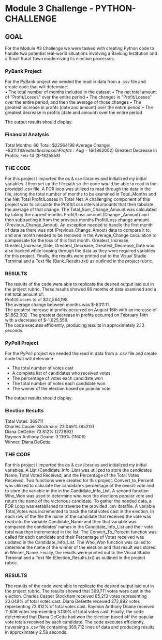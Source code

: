 # Module 3 Challenge - PYTHON-CHALLENGE
## GOAL
For the Module #3 Challenge we were tasked with creating Python code to handle two potential real-world situations involving a Banking Institution and a Small Rural Town modernizing its election processes.  

### PyBank Project
For the PyBank project we needed the read in data from a .csv file and create code that will determine: <br>
•	The total number of months included in the dataset
•	The net total amount of "Profit/Losses" over the entire period
•	The changes in "Profit/Losses" over the entire period, and then the average of those changes
•	The greatest increase in profits (date and amount) over the entire period
•	The greatest decrease in profits (date and amount) over the entire period

The output results should display: 

### Financial Analysis
Total Months: 86
Total: $22564198
Average Change: $-8311.11
Greatest Increase in Profits: Aug-16 ($1862002)
Greatest Decrease in Profits: Feb-14 ($-1825558)


### THE CODE
For this project I imported the os & csv libraries and initialized my initial variables.  I then set up the file path so the code would be able to read in the provided .csv file.  A FOR loop was utilized to read through the data in the file, storing the total number of months to be examined in Total_Months and the Net Total Profit/Losses in Total_Net.  A challenging component of this project was to calculate the Profit/Loss interval amounts that then tabulate the average of that change.  The Total_Sum_Change_Amount was calculated by taking the current months Profit/Loss amount (Change _Amount) and then subtracting it from the previous months Profit/Loss change amount (Previous_Change_Amout).  An exception needed to handle the first month of data as there was not (Previous_Change_Amout) data to compare it to, and one month needed to be removed in the Average_Change calculation to compensate for the loss of this first month.  Greatest_Increase, Greatest_Increase_Date, Greatest_Decrease, Greatest_Decrease_Date was also tracked while looping through the data as they were required variables for this project.  Finally, the results were printed out to the Visual Studio Terminal and a Text file (Bank_Results.txt) as outlined in the project rubric.    

### RESULTS
The results of the code were able to replicate the desired output laid out in the project rubric.  These results showed 86 months of data examined and a net total amount of:  <br>
Profit/Losses to of $22,564,198.  
The average change between months was $-8311.11.  
The greatest increase in profits occurred on August 16th with an increase of $1,862,002.
The greatest decrease in profits occurred on February 14th with a decrease of $-1,825,558.  
The code executes efficiently, producing results in approximately 2.13 seconds.


### PyPoll Project
For the PyPoll project we needed the read in data from a .csv file and create code that will determine: 
* The total number of votes cast
* A complete list of candidates who received votes
* The percentage of votes each candidate won
* The total number of votes each candidate won
* The winner of the election based on popular vote

The output results should display: 

### Election Results
Total Votes: 369711 <br>
Charles Casper Stockham: 23.049% (85213) <br>
Diana DeGette: 73.812% (272892) <br>
Raymon Anthony Doane: 3.139% (11606) <br>
Winner: Diana DeGette <br>

### THE CODE
For this project I imported the os & csv libraries and initialized my initial variables.  A List (Candidate_Info_List) was utilized to store the candidates Name, Total Voted Received, and the Percentage of the Total Votes Received.  Two functions were created for this project.  Convert_to_Percent was utilized to calculate the candidate’s percentage of the overall vote and to store the variable in the in the Candidate_Info_List.  A second function Who_Won was used to determine who won the elections popular vote and return the name of the victorious candidate.  To gather the needed data, a FOR Loop was established to traverse the provided .csv datafile.  A variable Total_Votes was incremented to track the total votes cast in the election.  In each row of the file the name of the candidate that received the vote was read into the variable Candidate_Name and then that variable was compared the candidates’ names in the Candidate_Info_List and their vote total was then incremented in the list.  The Convert_To_Percent function was called for each candidate and their Percentage of Votes received was updated in the Candidate_Info_List.  The Who_Won function was called to determine the name of the winner of the election and that result was stored in Winner_Name.  Finally, the results were printed out to the Visual Studio Terminal and a Text file (Election_Results.txt) as outlined in the project rubric.      

### RESULTS
The results of the code were able to replicate the desired output laid out in the project rubric.  The results showed that 369,711 votes were cast in the election.  Charles Casper Stockham received 85,213 votes representing 23.049% of total votes cast.  Diana DeGette received 272,892 votes representing 73.812% of total votes cast.  Raymon Anthony Doane received 11,606 votes representing 3.139% of total votes cast.  Finally, the code determined that Diana DeGette had won the election based off the popular vote totals received by each candidate.  The code executes efficiently, traversing a .csv file containing 369,712 lines of data and producing results in approximately 2.58 seconds.
